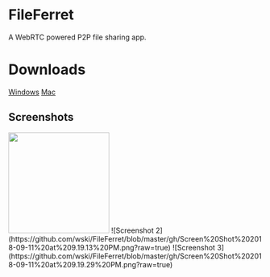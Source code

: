 # FileFerret

A WebRTC powered P2P file sharing app.

# Downloads

[Windows](https://mega.nz/#!AcM2EChC!PXAnCxU7QUo8pbtgeEPFUSKxytrIdjng8-UpN34y8ZU)
[Mac](https://mega.nz/#!YNtVEKQJ!EYwYFB7BQ0ZYOeZm0IrrxLefhYKnMbs-DCx1K86wdYU)

## Screenshots
<img src="https://github.com/wski/FileFerret/blob/master/gh/Screen%20Shot%202018-09-11%20at%209.19.20%20PM.png?raw=true" height="200px" />
![Screenshot 2](https://github.com/wski/FileFerret/blob/master/gh/Screen%20Shot%202018-09-11%20at%209.19.13%20PM.png?raw=true)
![Screenshot 3](https://github.com/wski/FileFerret/blob/master/gh/Screen%20Shot%202018-09-11%20at%209.19.29%20PM.png?raw=true)

